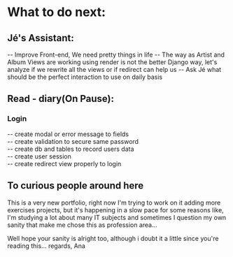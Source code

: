 # What to do next:  
## Jé's Assistant:
   -- Improve Front-end, We need pretty things in life
   -- The way as Artist and Album Views are working using render is not the better Django way, let's analyze if we rewrite all the views or if redirect can help us
   -- Ask Jé what should be the perfect interaction to use on daily basis


## Read - diary(On Pause):  
###   Login  
   -- create modal or error message to fields  
   -- create validation to secure same password  
   -- create db and tables to record users data  
   -- create user session  
   -- create redirect view properly to login  

## To curious people around here
This is a very new portfolio, right now I'm trying to work on it adding more exercises projects, but it's happening in a slow pace for some reasons like, I'm studying a lot about many IT subjects and sometimes I question my own sanity that make me chose this as profession area...

Well hope your sanity is alright too, although i doubt it a little since you're reading this...
regards, Ana  
